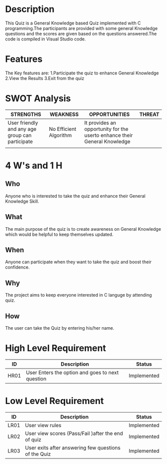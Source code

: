 # Description


This Quiz is a General Knowledge based Quiz implemented with C programming.The participants are provided with some general Knowledge questions and the scores are given based on the questions answered.The code is compiled in Visual Studio code.

# Features

The Key features are:
1.Participate the quiz to enhance General Knowledge
2.View the Results 
3.Exit from the quiz


# SWOT Analysis

|  STRENGTHS                                     |  WEAKNESS             |OPPORTUNITIES                                                       | THREAT                         |
| -------------------------------------------    |  ------------------   |-------------------------------------                                |---------------------           |
|User friendly and any age group can participate | No Efficient Algorithm| It provides an opportunity for the userto enhance their General Knowledge |   
        |




# 4 W's and 1 H

## Who
Anyone who is interested to take the quiz and enhance their General Knowledge Skill.

## What
The main purpose of the quiz is to create awareness on General Knowledge which would be helpful to keep themselves updated.

## When
Anyone can participate when they want to take the quiz and boost their confidence.

## Why
The project aims to keep everyone interested in C languge by attending quiz.

## How
The user can take the Quiz by entering his/her name.


# High Level Requirement

| ID  |  Description                                      | Status     | 
| ----|  -----------------------------------------        |----------  |
| HR01|  User Enters the option and goes to next question | Implemented|


# Low Level Requirement

| ID  |  Description                                            | Status     | 
| ----|  -----------------------------------------              |----------  |
| LR01|  User view rules                                        | Implemented|
| LR02|  User view scores (Pass/Fail )after the end of quiz     | Implemented|
| LR03|  User exits after answering few questions of the Quiz   | Implemented|


